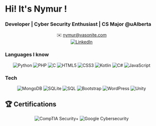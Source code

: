 # Hi! It's Nymur ! 
### Developer | Cyber Security Enthusiast | CS Major @uAlberta
<p align="center">
    ✉️ <a href="mailto:nymur@vasonite.com">nymur@vasonite.com</a>  
    <br>
    <a href="https://www.linkedin.com/in/nymur-rahman-n-24b9ba265/" target="_blank">
        <img src="https://img.shields.io/badge/LinkedIn-0A66C2?style=for-the-badge&logo=linkedin&logoColor=white" alt="LinkedIn">
    </a>
</p>

### Languages I know 
<p align="center">
    <img src="https://img.shields.io/badge/Python-2D2D2D?style=for-the-badge&logo=python&logoColor=white" alt="Python">
    <img src="https://img.shields.io/badge/PHP-2D2D2D?style=for-the-badge&logo=php&logoColor=white" alt="PHP">
    <img src="https://img.shields.io/badge/C-2D2D2D?style=for-the-badge&logo=c&logoColor=white" alt="C">
    <img src="https://img.shields.io/badge/HTML5-2D2D2D?style=for-the-badge&logo=html5&logoColor=white" alt="HTML5">
    <img src="https://img.shields.io/badge/CSS3-2D2D2D?style=for-the-badge&logo=css3&logoColor=white" alt="CSS3">
    <img src="https://img.shields.io/badge/Kotlin-2D2D2D?style=for-the-badge&logo=kotlin&logoColor=white" alt="Kotlin">
    <img src="https://img.shields.io/badge/C%23-2D2D2D?style=for-the-badge&logo=csharp&logoColor=white" alt="C#">
    <img src="https://img.shields.io/badge/JavaScript-2D2D2D?style=for-the-badge&logo=javascript&logoColor=white" alt="JavaScript">
</p>

### Tech
<p align="center">
    <img src="https://img.shields.io/badge/MongoDB-2D2D2D?style=for-the-badge&logo=mongodb&logoColor=white" alt="MongoDB">
    <img src="https://img.shields.io/badge/SQLite-2D2D2D?style=for-the-badge&logo=sqlite&logoColor=white" alt="SQLite">
    <img src="https://img.shields.io/badge/SQL-2D2D2D?style=for-the-badge&logo=databricks&logoColor=white" alt="SQL">
    <img src="https://img.shields.io/badge/Bootstrap-2D2D2D?style=for-the-badge&logo=bootstrap&logoColor=white" alt="Bootstrap">
    <img src="https://img.shields.io/badge/WordPress-2D2D2D?style=for-the-badge&logo=wordpress&logoColor=white" alt="WordPress">
    <img src="https://img.shields.io/badge/Unity-2D2D2D?style=for-the-badge&logo=unity&logoColor=white" alt="Unity">
</p>




## 🏆 Certifications
<p align="center">
    <img src="https://img.shields.io/badge/CompTIA%20Security+-Certified-red?style=for-the-badge&logo=comptia&logoColor=white" alt="CompTIA Security+">
    <img src="https://img.shields.io/badge/Google%20Cybersecurity-Certificate-green?style=for-the-badge&logo=google&logoColor=white" alt="Google Cybersecurity">
</p>



